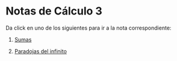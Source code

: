 # Notas de Cálculo 3

Da click en uno de los siguientes para ir a la nota correspondiente:

1. [Sumas](https://rodrigozepeda.github.io/Calculo3/Sumas_1)

1. [Paradojas del infinito](https://rodrigozepeda.github.io/Calculo3/paradojas)


